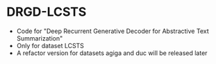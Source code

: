 # DRGD-LCSTS
- Code for "Deep Recurrent Generative Decoder for Abstractive Text Summarization"
- Only for dataset LCSTS
- A refactor version for datasets agiga and duc will be released later
